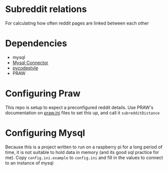 # Subreddit relations
For calculating how often reddit pages are linked between each other

# Dependencies
* mysql
* [Mysql Connector](https://dev.mysql.com/downloads/connector/python/)
* [pycodestyle](https://github.com/PyCQA/pycodestyle)
* PRAW


# Configuring Praw
This repo is setup to expect a preconfigured reddit details. Use PRAW's documentation on [praw.ini](http://praw.readthedocs.io/en/latest/getting_started/configuration/prawini.html?highlight=ini) files to set this up, and call it `subredditDistance`

# Configuring Mysql
Because this is a project written to run on a raspberry pi for a long period of time, it is not suitable to hold data in memory (and its good sql practice for me). Copy `config.ini.example` to `config.ini` and fill in the values to connect to an instance of mysql